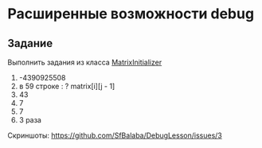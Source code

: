# Расширенные возможности debug


## Задание

Выполнить задания из класса [MatrixInitializer](src/main/java/ru/urfu/MatrixInitializer.java)


<ol>
<li>-4390925508</li>
<li>в 59 строке : ? matrix[i][j - 1]</li>
<li>43</li>
<li>7</li>
<li>7</li>
<li>3 раза</li>
</ol>

Скриншоты: https://github.com/SfBalaba/DebugLesson/issues/3
